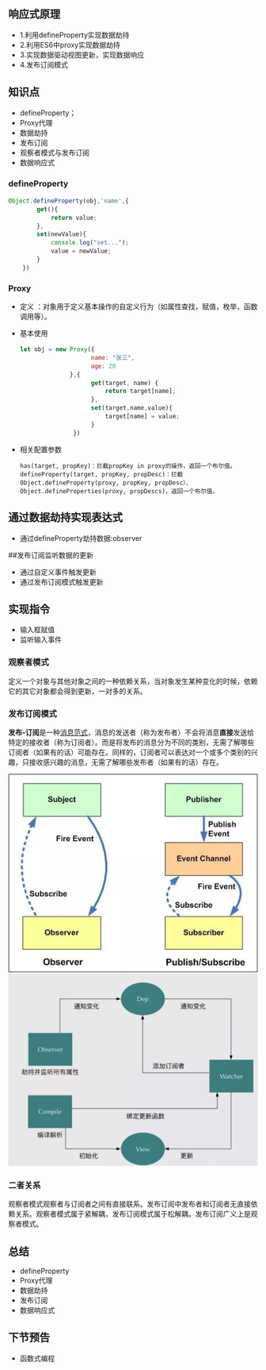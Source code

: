 ## 响应式原理


- 1.利用defineProperty实现数据劫持
- 2.利用ES6中proxy实现数据劫持
- 3.实现数据驱动视图更新，实现数据响应
- 4.发布订阅模式

## 知识点

- defineProperty；
- Proxy代理
- 数据劫持
- 发布订阅
- 观察者模式与发布订阅
- 数据响应式

### defineProperty

```js
Object.defineProperty(obj,'name',{
        get(){
            return value;
        },
        set(newValue){
            console.log("set...");
            value = newValue;
        }
    })
```



### Proxy

- 定义  ：对象用于定义基本操作的自定义行为（如属性查找，赋值，枚举，函数调用等）。

- 基本使用

  ```js
  let obj = new Proxy({
                      name: "张三",
                      age: 20
                },{
                      get(target, name) {
                          return target[name];
                      },
                      set(target,name,value){
                          target[name] = value;
                      }
                 })
  ```

- 相关配置参数

  ```
  has(target, propKey)：拦截propKey in proxy的操作，返回一个布尔值。
  defineProperty(target, propKey, propDesc)：拦截Object.defineProperty(proxy, propKey, propDesc）、Object.defineProperties(proxy, propDescs)，返回一个布尔值。
  ```



##  通过数据劫持实现表达式

- 通过defineProperty劫持数据:observer


##发布订阅监听数据的更新

- 通过自定义事件触发更新
- 通过发布订阅模式触发更新

## 实现指令

- 输入框赋值
- 监听输入事件

### 观察者模式

定义一个对象与其他对象之间的一种依赖关系，当对象发生某种变化的时候，依赖它的其它对象都会得到更新，一对多的关系。

### 发布订阅模式

**发布-订阅**是一种[消息](https://zh.wikipedia.org/wiki/消息)[范式](https://zh.wikipedia.org/wiki/范式)，消息的发送者（称为发布者）不会将消息**直接**发送给特定的接收者（称为订阅者）。而是将发布的消息分为不同的类别，无需了解哪些订阅者（如果有的话）可能存在。同样的，订阅者可以表达对一个或多个类别的兴趣，只接收感兴趣的消息，无需了解哪些发布者（如果有的话）存在。

<img src="./assets/3.png" />

<img src="./assets/2.png"/>

### 二者关系

观察者模式观察者与订阅者之间有直接联系。发布订阅中发布者和订阅者无直接依赖关系。观察者模式属于紧解耦，发布订阅模式属于松解耦。发布订阅广义上是观察者模式。



## 总结

- defineProperty
- Proxy代理
- 数据劫持
- 发布订阅
- 数据响应式

## 下节预告

- 函数式编程

